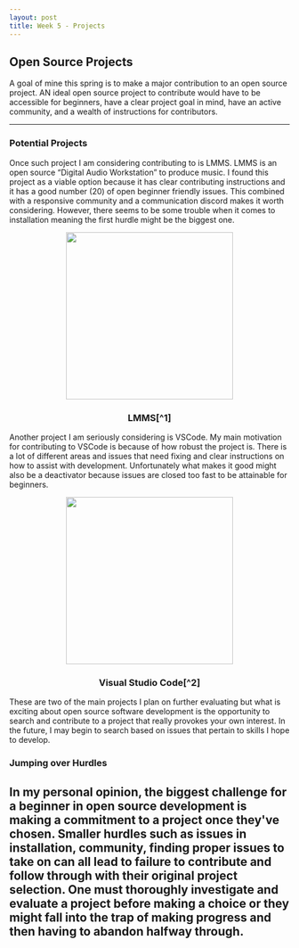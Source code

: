 ```yaml
---
layout: post
title: Week 5 - Projects
---
```


## Open Source Projects

A goal of mine this spring is to make a major contribution to an open source project. AN ideal open source project to contribute would have to be accessible for beginners, have a clear project goal in mind, have an active community, and a wealth of instructions for contributors.

---
<!--more-->

### Potential Projects

Once such project I am considering contributing to is LMMS. LMMS is an open source “Digital Audio Workstation” to produce music. I found this project as a viable option because it has clear contributing instructions and it has a good number (20) of open beginner friendly issues. This combined with a responsive community and a communication discord makes it worth considering. However, there seems to be some trouble when it comes to installation meaning the first hurdle might be the biggest one.

<p align="center">
    <img src="/briz123-weekly/images/Lmms.png" width="300px">
</p>
<h3 align="center">LMMS[^1]</h3>


Another project I am seriously considering is VSCode. My main motivation for contributing to VSCode is because of how robust the project is. There is a lot of different areas and issues that need fixing and clear instructions on how to assist with development. Unfortunately what makes it good might also be a deactivator because issues are closed too fast to be attainable for beginners.

<p align="center">
    <img src="/briz123-weekly/images/vscodeicon.png" width="300px">
</p>
<h3 align="center">Visual Studio Code[^2]</h3>


These are two of the main projects I plan on further evaluating but what is exciting about open source software development is the opportunity to search and contribute to a project that really provokes your own interest. In the future, I may begin to search based on issues that pertain to skills I hope to develop.

### Jumping over Hurdles

In my personal opinion, the biggest challenge for a beginner in open source development is making a commitment to a project once they've chosen. Smaller hurdles such as issues in installation, community, finding proper issues to take on can all lead to failure to contribute and follow through with their original project selection. One must thoroughly investigate and evaluate a project before making a choice or they might fall into the trap of making progress and then having to abandon halfway through.
---
[^1]: Icon attributed to https://lmms.io/.
[^2]: Icon attributed to https://code.visualstudio.com/.